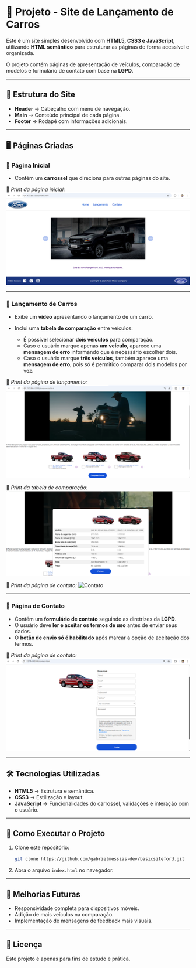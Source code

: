 # 🚗 Projeto - Site de Lançamento de Carros

Este é um site simples desenvolvido com **HTML5, CSS3 e JavaScript**, utilizando **HTML semântico** para estruturar as páginas de forma acessível e organizada.

O projeto contém páginas de apresentação de veículos, comparação de modelos e formulário de contato com base na **LGPD**.

---

## 📑 Estrutura do Site

* **Header** → Cabeçalho com menu de navegação.
* **Main** → Conteúdo principal de cada página.
* **Footer** → Rodapé com informações adicionais.

---

## 🖥️ Páginas Criadas

### 🔹 Página Inicial

* Contém um **carrossel** que direciona para outras páginas do site.

📸 *Print da página inicial:*
![Página Inicial](prints/home.png)

---

### 🔹 Lançamento de Carros

* Exibe um **vídeo** apresentando o lançamento de um carro.
* Inclui uma **tabela de comparação** entre veículos:

  * É possível selecionar **dois veículos** para comparação.
  * Caso o usuário marque apenas **um veículo**, aparece uma **mensagem de erro** informando que é necessário escolher dois.
  * Caso o usuário marque **três veículos**, também aparece uma **mensagem de erro**, pois só é permitido comparar dois modelos por vez.

📸 *Print da página de lançamento:*
![Lançamento](prints/lancamento.png)

📸 *Print da tabela de comparação:*
![Tabela de Comparação](prints/comparacao.png)

📸 *Print da página de contato:*
![Contato](prints/conatato.png)


---

### 🔹 Página de Contato

* Contém um **formulário de contato** seguindo as diretrizes da **LGPD**.
* O usuário deve **ler e aceitar os termos de uso** antes de enviar seus dados.
* O **botão de envio só é habilitado** após marcar a opção de aceitação dos termos.

📸 *Print da página de contato:*
![Contato](prints/contato.png)

---

## 🛠️ Tecnologias Utilizadas

* **HTML5** → Estrutura e semântica.
* **CSS3** → Estilização e layout.
* **JavaScript** → Funcionalidades do carrossel, validações e interação com o usuário.

---

## 🚀 Como Executar o Projeto

1. Clone este repositório:

   ```bash
   git clone https://github.com/gabrielmessias-dev/basicsiteford.git
   ```
2. Abra o arquivo `index.html` no navegador.

---

## 📌 Melhorias Futuras

* Responsividade completa para dispositivos móveis.
* Adição de mais veículos na comparação.
* Implementação de mensagens de feedback mais visuais.

---

## 📄 Licença

Este projeto é apenas para fins de estudo e prática.
